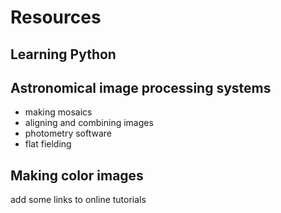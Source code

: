 # Resources

## Learning Python

## Astronomical image processing systems
- making mosaics 
- aligning and combining images
- photometry software
- flat fielding

## Making color images
add some links to online tutorials

